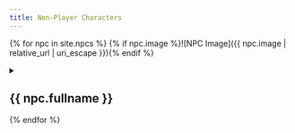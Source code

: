 ```yaml
---
title: Non-Player Characters
---
```

{% for npc in site.npcs %}
{% if npc.image %}![NPC Image]({{ npc.image | relative_url | uri_escape }}){% endif %}
<details><summary><h2>{{ npc.fullname }}</h2></summary>
  <p>{{ npc.content | markdownify }}</p>
  <p>{% if npc.sessions %}Session: {{ npc.sessions }}{% endif %}</p>
  <p>{% if npc.mirrors %}Mirror: {{ npc.mirrors }}{% endif %}</p>
</details>
{% endfor %}